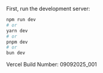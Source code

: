 
First, run the development server:

```bash
npm run dev
# or
yarn dev
# or
pnpm dev
# or
bun dev
```

Vercel Build Number: 09092025_001